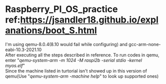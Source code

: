 # Raspberry_PI_OS_practice  ref:https://jsandler18.github.io/explanations/boot_S.html  
I'm using qemu-8.0.4(8.10 would fail while configuring) and gcc-arm-none-eabi-10.3-2021.10  
After executing all the steps described in reference. To run codes in qemu, enter "*qemu-system-arm -m 1024 -M raspi2b -serial stdio -kernel myos.elf*"  
Since the machine listed in turtorial isn't showed up in this version of qemu(Use "*qemu-system-arm -machine help*" to look up supported ones)